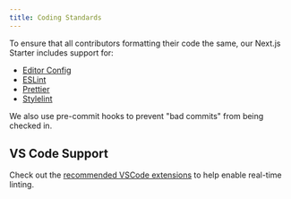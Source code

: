 ```yaml
---
title: Coding Standards
---
```


To ensure that all contributors formatting their code the same, our Next.js Starter includes support for:

- [Editor Config](https://editorconfig.org/)
- [ESLint](https://eslint.org/)
- [Prettier](https://prettier.io/)
- [Stylelint](https://stylelint.io/)

We also use pre-commit hooks to prevent "bad commits" from being checked in.

## VS Code Support

Check out the [recommended VSCode extensions](/docs/other/recommended-extensions) to help enable real-time linting.
